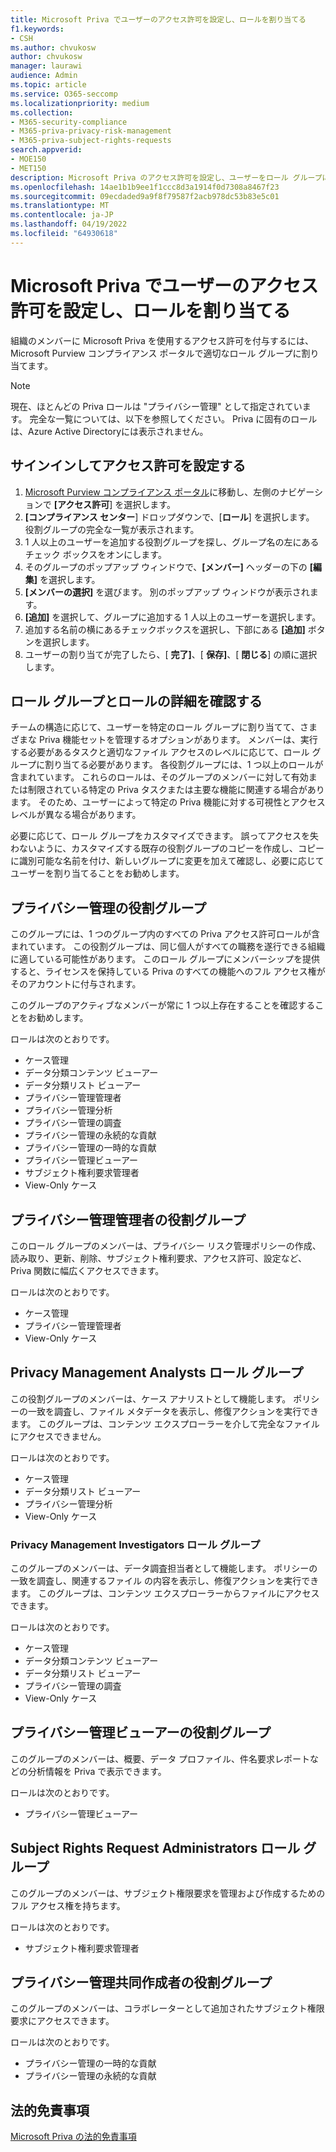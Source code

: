 ```yaml
---
title: Microsoft Priva でユーザーのアクセス許可を設定し、ロールを割り当てる
f1.keywords:
- CSH
ms.author: chvukosw
author: chvukosw
manager: laurawi
audience: Admin
ms.topic: article
ms.service: O365-seccomp
ms.localizationpriority: medium
ms.collection:
- M365-security-compliance
- M365-priva-privacy-risk-management
- M365-priva-subject-rights-requests
search.appverid:
- MOE150
- MET150
description: Microsoft Priva のアクセス許可を設定し、ユーザーをロール グループに割り当てる方法について説明します。
ms.openlocfilehash: 14ae1b1b9ee1f1ccc8d3a1914f0d7308a8467f23
ms.sourcegitcommit: 09ecdaded9a9f8f79587f2acb978dc53b83e5c01
ms.translationtype: MT
ms.contentlocale: ja-JP
ms.lasthandoff: 04/19/2022
ms.locfileid: "64930618"
---
```

# <a name="set-user-permissions-and-assign-roles-in-microsoft-priva"></a>Microsoft Priva でユーザーのアクセス許可を設定し、ロールを割り当てる

組織のメンバーに Microsoft Priva を使用するアクセス許可を付与するには、Microsoft Purview コンプライアンス ポータルで適切なロール グループに割り当てます。

> [!NOTE]
> 現在、ほとんどの Priva ロールは "プライバシー管理" として指定されています。 完全な一覧については、以下を参照してください。 Priva に固有のロールは、Azure Active Directoryには表示されません。

## <a name="sign-in-and-set-permissions"></a>サインインしてアクセス許可を設定する

1. [Microsoft Purview コンプライアンス ポータル](https://compliance.microsoft.com/)に移動し、左側のナビゲーションで **[アクセス許可**] を選択します。  
2. **[コンプライアンス センター**] ドロップダウンで、[**ロール**] を選択します。 役割グループの完全な一覧が表示されます。
3. 1 人以上のユーザーを追加する役割グループを探し、グループ名の左にあるチェック ボックスをオンにします。
4. そのグループのポップアップ ウィンドウで、**[メンバー]** ヘッダーの下の **[編集]** を選択します。  
5. **[メンバーの選択]** を選びます。 別のポップアップ ウィンドウが表示されます。
6. **[追加]** を選択して、グループに追加する 1 人以上のユーザーを選択します。  
7. 追加する名前の横にあるチェックボックスを選択し、下部にある **[追加]** ボタンを選択します。  
8. ユーザーの割り当てが完了したら、[ **完了]**、[ **保存]**、[ **閉じる**] の順に選択します。

## <a name="learn-more-about-role-groups-and-roles"></a>ロール グループとロールの詳細を確認する

チームの構造に応じて、ユーザーを特定のロール グループに割り当てて、さまざまな Priva 機能セットを管理するオプションがあります。 メンバーは、実行する必要があるタスクと適切なファイル アクセスのレベルに応じて、ロール グループに割り当てる必要があります。 各役割グループには、1 つ以上のロールが含まれています。 これらのロールは、そのグループのメンバーに対して有効または制限されている特定の Priva タスクまたは主要な機能に関連する場合があります。 そのため、ユーザーによって特定の Priva 機能に対する可視性とアクセスレベルが異なる場合があります。

必要に応じて、ロール グループをカスタマイズできます。 誤ってアクセスを失わないように、カスタマイズする既存の役割グループのコピーを作成し、コピーに識別可能な名前を付け、新しいグループに変更を加えて確認し、必要に応じてユーザーを割り当てることをお勧めします。

## <a name="privacy-management-role-group"></a>プライバシー管理の役割グループ

このグループには、1 つのグループ内のすべての Priva アクセス許可ロールが含まれています。 この役割グループは、同じ個人がすべての職務を遂行できる組織に適している可能性があります。 このロール グループにメンバーシップを提供すると、ライセンスを保持している Priva のすべての機能へのフル アクセス権がそのアカウントに付与されます。

このグループのアクティブなメンバーが常に 1 つ以上存在することを確認することをお勧めします。

ロールは次のとおりです。

- ケース管理  
- データ分類コンテンツ ビューアー  
- データ分類リスト ビューアー  
- プライバシー管理管理者  
- プライバシー管理分析  
- プライバシー管理の調査  
- プライバシー管理の永続的な貢献  
- プライバシー管理の一時的な貢献  
- プライバシー管理ビューアー  
- サブジェクト権利要求管理者  
- View-Only ケース

## <a name="privacy-management-administrators-role-group"></a>プライバシー管理管理者の役割グループ

このロール グループのメンバーは、プライバシー リスク管理ポリシーの作成、読み取り、更新、削除、サブジェクト権利要求、アクセス許可、設定など、Priva 関数に幅広くアクセスできます。

ロールは次のとおりです。

- ケース管理  
- プライバシー管理管理者  
- View-Only ケース

## <a name="privacy-management-analysts-role-group"></a>Privacy Management Analysts ロール グループ

この役割グループのメンバーは、ケース アナリストとして機能します。 ポリシーの一致を調査し、ファイル メタデータを表示し、修復アクションを実行できます。 このグループは、コンテンツ エクスプローラーを介して完全なファイルにアクセスできません。

ロールは次のとおりです。

- ケース管理  
- データ分類リスト ビューアー  
- プライバシー管理分析  
- View-Only ケース

### <a name="privacy-management-investigators-role-group"></a>Privacy Management Investigators ロール グループ

このグループのメンバーは、データ調査担当者として機能します。 ポリシーの一致を調査し、関連するファイル の内容を表示し、修復アクションを実行できます。 このグループは、コンテンツ エクスプローラーからファイルにアクセスできます。

ロールは次のとおりです。

- ケース管理  
- データ分類コンテンツ ビューアー  
- データ分類リスト ビューアー  
- プライバシー管理の調査  
- View-Only ケース

## <a name="privacy-management-viewer-role-group"></a>プライバシー管理ビューアーの役割グループ

このグループのメンバーは、概要、データ プロファイル、件名要求レポートなどの分析情報を Priva で表示できます。

ロールは次のとおりです。

- プライバシー管理ビューアー

## <a name="subject-rights-request-administrators-role-group"></a>Subject Rights Request Administrators ロール グループ

このグループのメンバーは、サブジェクト権限要求を管理および作成するためのフル アクセス権を持ちます。

ロールは次のとおりです。

- サブジェクト権利要求管理者

## <a name="privacy-management-contributors-role-group"></a>プライバシー管理共同作成者の役割グループ

このグループのメンバーは、コラボレーターとして追加されたサブジェクト権限要求にアクセスできます。  

ロールは次のとおりです。

- プライバシー管理の一時的な貢献  
- プライバシー管理の永続的な貢献

## <a name="legal-disclaimer"></a>法的免責事項

[Microsoft Priva の法的免責事項](priva-disclaimer.md)